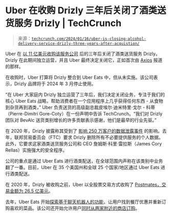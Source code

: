 <!--yml

类别：未分类

日期：2024-05-27 14:49:37

-->

# Uber 在收购 Drizly 三年后关闭了酒类送货服务 Drizly | TechCrunch

> 来源：[`techcrunch.com/2024/01/16/uber-is-closing-alcohol-delivery-service-drizly-three-years-after-acquistion/`](https://techcrunch.com/2024/01/16/uber-is-closing-alcohol-delivery-service-drizly-three-years-after-acquistion/)

Uber 在 [以 11 亿美元收购该服务公司](https://techcrunch.com/2021/02/02/uber-is-buying-alcohol-delivery-service-drizly-for-1-1b/) 后的三年后关闭了酒类送货服务 Drizly。Drizly 在此期间独立运营，并且 Uber 最终决定关闭它，正如首次由 [Axios](https://www.axios.com/2024/01/15/uber-drizly-acquisition-shutters) 报道的那样。

在收购时，Uber 打算将 Drizly 整合到 Uber Eats 中，但从未实施。该公司表示，Drizly 品牌将于 2024 年 3 月停止使用。

“在 Uber 大家庭内 Drizly 独立运营了三年后，我们决定关闭业务，专注于我们的核心 Uber Eats 战略，帮助消费者在一个应用程序上几乎获得任何东西 - 从食物到杂货再到酒类，” Uber 负责送货的高级副总裁皮埃尔·迪米特里·戈尔 - 科蒂（Pierre-Dimitri Gore-Coty）在一份声明中告诉 TechCrunch。“我们对 Drizly 团队对 BevAlc 送货类别增长的许多贡献表示感谢，他们是最早的行业先驱。”

在 2020 年，Drizly 披露称其受到了 [影响 250 万客户的数据泄露事件](https://techcrunch.com/2020/07/28/drizly-data-breach/) 的影响。去年，联邦贸易委员会（FTC）要求 Drizly 删除所有不必要提供服务的个人数据。此外，它要求这家酒类送货服务公司和 CEO 詹姆斯·科里·雷拉斯（James Cory Rellas）实施强大的安全程序。

公司的重点是通过 Uber Eats 进行酒类配送，在全球范围内声称在该类别中业务翻了一番。目前，Uber 在 35 个美国州和全球 25 个国家/地区通过 Uber Eats 进行酒类配送。

在 2020 年，Drizly 被收购之前，Uber 以全股票交易方式收购了 [Postmates，交易金额为 26.5 亿美元](https://techcrunch.com/2020/07/06/uber-takes-out-postmates/)。

去年，Uber Eats 开始[探索基于聊天机器人的功能](https://techcrunch.com/2023/09/20/uber-eats-to-launch-google-powered-ai-chatbot-in-late-2023/)，让用户找到餐厅优惠并重新订购喜欢的菜品。该公司还开始允许用户[同时从两家附近的商店订购](https://techcrunch.com/2023/10/11/uber-eats-now-lets-you-order-from-two-nearby-stores-at-the-same-time/)。
